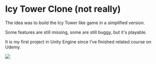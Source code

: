 # Icy Tower Clone (not really)

The idea was to build the Icy Tower like game in a simplified version.

Some features are still missing, some are still buggy, but it's playable.

It is my first project in Unity Engine since I've finished related course on Udemy.

![](gameplay.gif)

